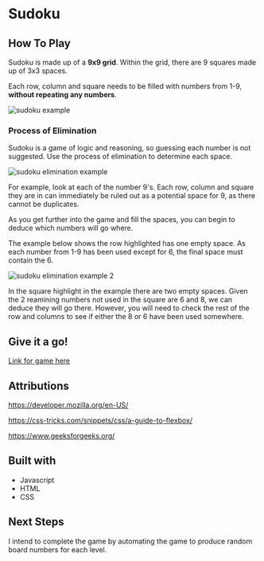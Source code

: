 # Sudoku

## How To Play

Sudoku is made up of a **9x9 grid**. Within the grid, there are 9 squares made up of 3x3 spaces. 

Each row, column and square needs to be filled with numbers from 1-9, **without repeating any numbers**.

![sudoku example](https://github.com/seeshbyrne/Project-One/assets/169792063/c88cda78-048c-4a62-b519-4488a5c48e38)

### Process of Elimination

Sudoku is a game of logic and reasoning, so guessing each number is not suggested. Use the process of elimination to determine each space.

![sudoku elimination example](https://github.com/seeshbyrne/Project-One/assets/169792063/7c4ad6c9-a4cf-49dc-a3a0-eb786c25751e)

For example, look at each of the number 9's. Each row, column and square they are in can immediately be ruled out as a potential space for 9, as there cannot be duplicates.

As you get further into the game and fill the spaces, you can begin to deduce which numbers will go where.

The example below shows the row highlighted has one empty space. As each number from 1-9 has been used except for 6, the final space must contain the 6.

![sudoku elimination example 2](https://github.com/seeshbyrne/Project-One/assets/169792063/463b3fe2-5ab1-4a3c-b97b-24d60a6e3558)

In the square highlight in the example there are two empty spaces. Given the 2 reamining numbers not used in the square are 6 and 8, we can deduce they will go there. However, you will need to check the rest of the row and columns to see if either the 8 or 6 have been used somewhere.

## Give it a go!

[Link for game here](https://seeshbyrne.github.io/Project-One/)

## Attributions

https://developer.mozilla.org/en-US/ 

https://css-tricks.com/snippets/css/a-guide-to-flexbox/ 

https://www.geeksforgeeks.org/ 

## Built with

* Javascript
* HTML
* CSS

## Next Steps

I intend to complete the game by automating the game to produce random board numbers for each level.